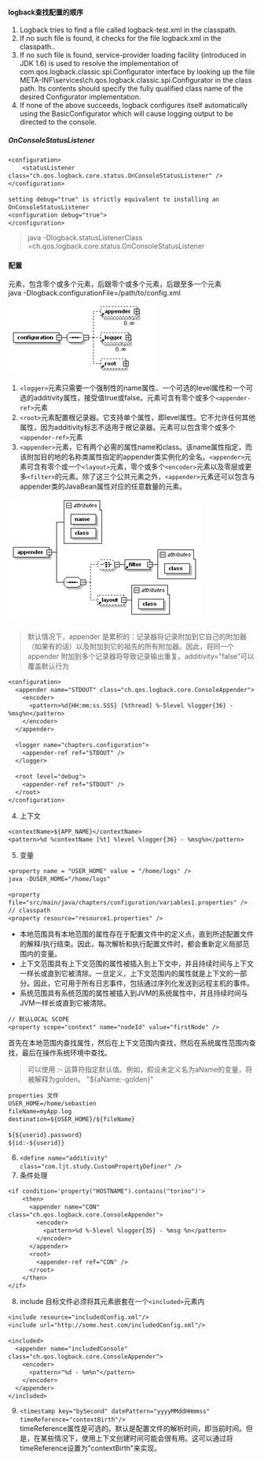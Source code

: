 #### logback查找配置的顺序
1. Logback tries to find a file called logback-test.xml in the classpath.
2. If no such file is found, it checks for the file logback.xml in the classpath..
3. If no such file is found, service-provider loading facility (introduced in JDK 1.6) is used to resolve the implementation of com.qos.logback.classic.spi.Configurator interface by looking up the file META-INF\services\ch.qos.logback.classic.spi.Configurator in the class path. Its contents should specify the fully qualified class name of the desired Configurator implementation.
4. If none of the above succeeds, logback configures itself automatically using the BasicConfigurator which will cause logging output to be directed to the console.
##### OnConsoleStatusListener

```
<configuration>
    <statusListener class="ch.qos.logback.core.status.OnConsoleStatusListener" />
</configuration>

setting debug="true" is strictly equivalent to installing an OnConsoleStatusListener
<configuration debug="true">
</configuration>
```
> java -Dlogback.statusListenerClass =ch.qos.logback.core.status.OnConsoleStatusListener
#### 配置
<configuration>元素，包含零个或多个<appender>元素，后跟零个或多个<logger>元素，后跟至多一个<root>元素  
java -Dlogback.configurationFile=/path/to/config.xml

![](img/config.png)
1. `<logger>`元素只需要一个强制性的name属性、一个可选的level属性和一个可选的additivity属性，接受值true或false。<logger>元素可含有零个或多个`<appender-ref>`元素
2. `<root>`元素配置根记录器。它支持单个属性，即level属性。它不允许任何其他属性，因为additivity标志不适用于根记录器。<root>元素可以包含零个或多个`<appender-ref>`元素
3. `<appender>`元素，它有两个必需的属性name和class。该name属性指定，而该附加目的地的名称类属性指定的appender类实例化的全名。`<appender>`元素可含有零个或一个`<layout>`元素，零个或多个`<encoder>`元素以及零层或更多`<filter>`的元素。除了这三个公共元素之外，`<appender>`元素还可以包含与appender类的JavaBean属性对应的任意数量的元素。

![](img/appender.png)
> 默认情况下，appender 是累积的：记录器将记录附加到它自己的附加器（如果有的话）以及附加到它的祖先的所有附加器。因此，将同一个 appender 附加到多个记录器将导致记录输出重复。additivity="false"可以覆盖默认行为
```
<configuration>
  <appender name="STDOUT" class="ch.qos.logback.core.ConsoleAppender">
    <encoder>
      <pattern>%d{HH:mm:ss.SSS} [%thread] %-5level %logger{36} - %msg%n</pattern>
    </encoder>
  </appender>

  <logger name="chapters.configuration">
    <appender-ref ref="STDOUT" />
  </logger>

  <root level="debug">
    <appender-ref ref="STDOUT" />
  </root>
</configuration>
```
4. 上下文
```
<contextName>${APP_NAME}</contextName>
<pattern>%d %contextName [%t] %level %logger{36} - %msg%n</pattern>
```
5. 变量
```
<property name = "USER_HOME" value = "/home/logs" />
java -DUSER_HOME="/home/logs"

<property file="src/main/java/chapters/configuration/variables1.properties" />
// classpath
<property resource="resource1.properties" />
```
- 本地范围具有本地范围的属性存在于配置文件中的定义点，直到所述配置文件的解释/执行结束。因此，每次解析和执行配置文件时，都会重新定义局部范围内的变量。
- 上下文范围具有上下文范围的属性被插入到上下文中，并且持续时间与上下文一样长或直到它被清除。一旦定义，上下文范围内的属性就是上下文的一部分。因此，它可用于所有日志事件，包括通过序列化发送到远程主机的事件。
- 系统范围具有系统范围的属性被插入到JVM的系统属性中，并且持续时间与JVM一样长或直到它被清除。
```
// 默认LOCAL SCOPE
<property scope="context" name="nodeId" value="firstNode" />
```
首先在本地范围内查找属性，然后在上下文范围内查找，然后在系统属性范围内查找，最后在操作系统环境中查找。
> 可以使用 :- 运算符指定默认值。例如，假设未定义名为aName的变量，将被解释为golden。 "${aName:-golden}"
```
properties 文件
USER_HOME=/home/sebastien
fileName=myApp.log
destination=${USER_HOME}/${fileName}

${${userid}.password}
${id:-${userid}}
```
6. `<define name="additivity" class="com.ljt.study.CustomPropertyDefiner" />`
7. 条件处理
```
<if condition='property("HOSTNAME").contains("torino")'>
    <then>
      <appender name="CON" class="ch.qos.logback.core.ConsoleAppender">
        <encoder>
          <pattern>%d %-5level %logger{35} - %msg %n</pattern>
        </encoder>
      </appender>
      <root>
        <appender-ref ref="CON" />
      </root>
    </then>
</if>
```
8. include 目标文件必须将其元素嵌套在一个`<included>`元素内
```
<include resource="includedConfig.xml"/>
<include url="http://some.host.com/includedConfig.xml"/>

<included>
  <appender name="includedConsole" class="ch.qos.logback.core.ConsoleAppender">
    <encoder>
      <pattern>"%d - %m%n"</pattern>
    </encoder>
  </appender>
</included>
```
9. `<timestamp key="bySecond" datePattern="yyyyMMddHHmmss" timeReference="contextBirth"/>`  
timeReference属性是可选的。默认是配置文件的解析时间，即当前时间。但是，在某些情况下，使用上下文创建时间可能会很有用。这可以通过将timeReference设置为"contextBirth"来实现。
